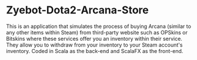 # Zyebot-Dota2-Arcana-Store
This is an application that simulates the process of buying Arcana (similar to any other items within Steam) from third-party website such as OPSkins or Bitskins where these services offer you an inventory within their service. They allow you to withdraw from your inventory to your Steam account's inventory. Coded in Scala as the back-end and ScalaFX as the front-end.
